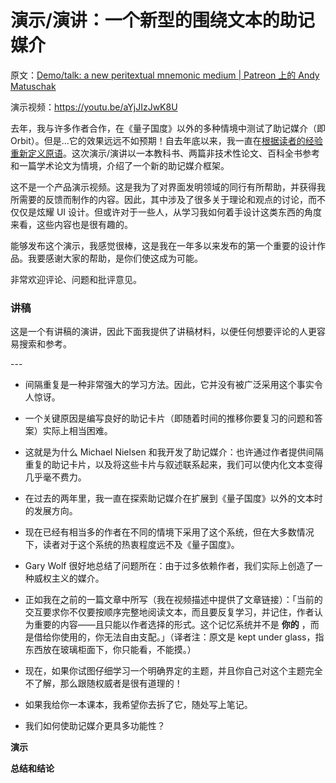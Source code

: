 # 演示/演讲：一个新型的围绕文本的助记媒介

原文：[Demo/talk: a new peritextual mnemonic medium | Patreon 上的 Andy Matuschak](https://www.patreon.com/posts/demo-talk-new-66348634)

演示视频：https://youtu.be/aYjJIzJwK8U

去年，我与许多作者合作，在《量子国度》以外的多种情境中测试了助记媒介（即 Orbit）。但是...它的效果远远不如预期！自去年底以来，我一直在[根据读者的经验重新定义原语](https://www.patreon.com/posts/revamping-medium-55309960)。这次演示/演讲以一本教科书、两篇非技术性论文、百科全书参考和一篇学术论文为情境，介绍了一个新的助记媒介框架。

这不是一个产品演示视频。这是我为了对界面发明领域的同行有所帮助，并获得我所需要的反馈而制作的内容。因此，其中涉及了很多关于理论和观点的讨论，而不仅仅是炫耀 UI 设计。但或许对于一些人，从学习我如何着手设计这类东西的角度来看，这些内容也是很有趣的。

能够发布这个演示，我感觉很棒，这是我在一年多以来发布的第一个重要的设计作品。我要感谢大家的帮助，是你们使这成为可能。

非常欢迎评论、问题和批评意见。

### 讲稿

这是一个有讲稿的演讲，因此下面我提供了讲稿材料，以便任何想要评论的人更容易搜索和参考。

\---

- 间隔重复是一种非常强大的学习方法。因此，它并没有被广泛采用这个事实令人惊讶。

- 一个关键原因是编写良好的助记卡片（即随着时间的推移你要复习的问题和答案）实际上相当困难。

- 这就是为什么 Michael Nielsen 和我开发了助记媒介：也许通过作者提供间隔重复的助记卡片，以及将这些卡片与叙述联系起来，我们可以使内化文本变得几乎毫不费力。

- 在过去的两年里，我一直在探索助记媒介在扩展到《量子国度》以外的文本时的发展方向。

- 现在已经有相当多的作者在不同的情境下采用了这个系统，但在大多数情况下，读者对于这个系统的热衷程度远不及《量子国度》。

- Gary Wolf 很好地总结了问题所在：由于过多依赖作者，我们实际上创造了一种威权主义的媒介。

- 正如我在之前的一篇文章中所写（我在视频描述中提供了文章链接）：「当前的交互要求你不仅要按顺序完整地阅读文本，而且要反复学习，并记住，作者认为重要的内容——且只能以作者选择的形式。这个记忆系统并不是 **你的** ，而是借给你使用的，你无法自由支配。」（译者注：原文是 kept under glass，指东西放在玻璃柜面下，你只能看，不能摸。）

- 现在，如果你试图仔细学习一个明确界定的主题，并且你自己对这个主题完全不了解，那么跟随权威者是很有道理的！

- 如果我给你一本课本，我希望你去拆了它，随处写上笔记。

- 我们如何使助记媒介更具多功能性？

 **演示** 

 **总结和结论** 